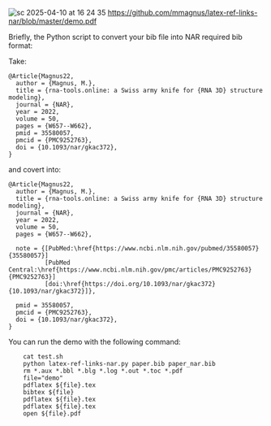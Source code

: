 ![sc 2025-04-10 at 16 24 35](https://github.com/user-attachments/assets/f9b023f1-bc40-4a9c-a472-e1b59a79d564)
https://github.com/mmagnus/latex-ref-links-nar/blob/master/demo.pdf

Briefly, the Python script to convert your bib file into NAR required bib format:

Take:

```
@Article{Magnus22,
  author = {Magnus, M.},
  title = {rna-tools.online: a Swiss army knife for {RNA 3D} structure modeling},
  journal = {NAR},
  year = 2022,
  volume = 50,
  pages = {W657--W662},
  pmid = 35580057,
  pmcid = {PMC9252763},
  doi = {10.1093/nar/gkac372},
}
```
and covert into:
```
@Article{Magnus22,
  author = {Magnus, M.},
  title = {rna-tools.online: a Swiss army knife for {RNA 3D} structure modeling},
  journal = {NAR},
  year = 2022,
  volume = 50,
  pages = {W657--W662},

  note = {[PubMed:\href{https://www.ncbi.nlm.nih.gov/pubmed/35580057}{35580057}]
          [PubMed Central:\href{https://www.ncbi.nlm.nih.gov/pmc/articles/PMC9252763}{PMC9252763}]
          [doi:\href{https://doi.org/10.1093/nar/gkac372}{10.1093/nar/gkac372}]},

  pmid = 35580057,
  pmcid = {PMC9252763},
  doi = {10.1093/nar/gkac372},
}
```

You can run the demo with the following command:
```shell
    cat test.sh
    python latex-ref-links-nar.py paper.bib paper_nar.bib
    rm *.aux *.bbl *.blg *.log *.out *.toc *.pdf
    file="demo"
    pdflatex ${file}.tex
    bibtex ${file}
    pdflatex ${file}.tex
    pdflatex ${file}.tex
    open ${file}.pdf
```

